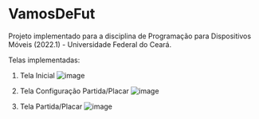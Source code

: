 # VamosDeFut
Projeto implementado para a disciplina de Programação para Dispositivos Móveis (2022.1) - Universidade Federal do Ceará.

Telas implementadas:

1. Tela Inicial
![image](https://user-images.githubusercontent.com/96248924/197924449-1ce0bcb2-62f6-49f3-8cc0-7244e9a80d28.png)

2. Tela Configuração Partida/Placar
![image](https://user-images.githubusercontent.com/96248924/197924467-4453020b-f884-4559-a3a2-6a7883f41f27.png)

3. Tela Partida/Placar
![image](https://user-images.githubusercontent.com/96248924/197924581-ce559d25-d1b2-4aba-be27-4524b48126ed.png)
